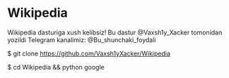 # Wikipedia
Wikipedia dasturiga xush kelibsiz!
Bu dastur @Vaxsh1y_Xacker tomonidan yozildi
Telegram kanalimiz: @Bu_shunchaki_foydali

$ git clone https://github.com/Vaxsh1yXacker/Wikipedia

$ cd Wikipedia && python google
